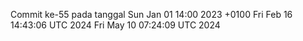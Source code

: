 Commit ke-55 pada tanggal Sun Jan 01 14:00 2023 +0100
Fri Feb 16 14:43:06 UTC 2024
Fri May 10 07:24:09 UTC 2024
